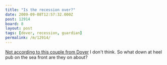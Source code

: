 ```yaml
---
title: "Is the recession over?"
date: 2009-09-08T12:57:32.000Z
post: 12914
board: 8
layout: post
tags: [dover, recession, guardian]
permalink: /m/12914/
---
```

<a href="http://www.guardian.co.uk/money/2009/sep/04/recession-uk-surviving-personal-stories">Not according to this couple from Dover</a> I don't think. So what down at heel pub on the sea front are they on about?
